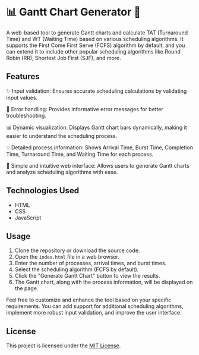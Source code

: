 # 📊 Gantt Chart Generator 🔄

A web-based tool to generate Gantt charts and calculate TAT (Turnaround Time) and WT (Waiting Time) based on various scheduling algorithms. It supports the First Come First Serve (FCFS) algorithm by default, and you can extend it to include other popular scheduling algorithms like Round Robin (RR), Shortest Job First (SJF), and more.

## Features

✨ Input validation: Ensures accurate scheduling calculations by validating input values.

🚦 Error handling: Provides informative error messages for better troubleshooting.

📊 Dynamic visualization: Displays Gantt chart bars dynamically, making it easier to understand the scheduling process.

💡 Detailed process information: Shows Arrival Time, Burst Time, Completion Time, Turnaround Time, and Waiting Time for each process.

🌟 Simple and intuitive web interface: Allows users to generate Gantt charts and analyze scheduling algorithms with ease.

## Technologies Used

- HTML
- CSS
- JavaScript

## Usage

1. Clone the repository or download the source code.
2. Open the `index.html` file in a web browser.
3. Enter the number of processes, arrival times, and burst times.
4. Select the scheduling algorithm (FCFS by default).
5. Click the "Generate Gantt Chart" button to view the results.
6. The Gantt chart, along with the process information, will be displayed on the page.

Feel free to customize and enhance the tool based on your specific requirements. You can add support for additional scheduling algorithms, implement more robust input validation, and improve the user interface.

## License

This project is licensed under the [MIT License](LICENSE).

